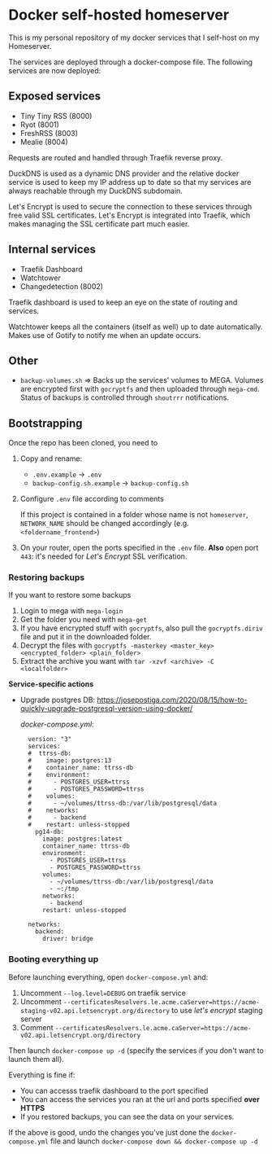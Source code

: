 # Docker self-hosted homeserver 

This is my personal repository of my docker services that I self-host on my Homeserver.

The services are deployed through a docker-compose file. The following services are now deployed:

## Exposed services

  - Tiny Tiny RSS (8000)
  - Ryot (8001)
  - FreshRSS (8003)
  - Mealie (8004)

Requests are routed and handled through Traefik reverse proxy.

DuckDNS is used as a dynamic DNS provider and the relative docker service is used to keep my IP address up to date so that my services are always reachable through my DuckDNS subdomain.

Let's Encrypt is used to secure the connection to these services through free valid SSL certificates. Let's Encrypt is integrated into Traefik, which makes managing the SSL certificate part much easier.

## Internal services

  - Traefik Dashboard
  - Watchtower
  - Changedetection (8002)

Traefik dashboard is used to keep an eye on the state of routing and services.

Watchtower keeps all the containers (itself as well) up to date automatically. Makes use of Gotify to notify me when an update occurs.

## Other

  - `backup-volumes.sh` => Backs up the services' volumes to MEGA. Volumes are encrypted first with `gocryptfs` and then uploaded through `mega-cmd`. Status of backups is controlled through `shoutrrr` notifications.

## Bootstrapping

Once the repo has been cloned, you need to

  1. Copy and rename:
  
      - `.env.example` -> `.env`
      - `backup-config.sh.example` -> `backup-config.sh`
 
  2. Configure `.env` file according to comments
     
     If this project is contained in a folder whose name is not `homeserver`, `NETWORK_NAME` should be changed accordingly (e.g. `<foldername_frontend>`)

  3. On your router, open the ports specified in the `.env` file. **Also** open port `443`: it's needed for *Let's Encrypt* SSL verification.

### Restoring backups

If you want to restore some backups

  1. Login to mega with `mega-login`
  2. Get the folder you need with `mega-get`
  3. If you have encrypted stuff with `gocryptfs`, also pull the `gocryptfs.diriv` file and put it in the downloaded folder.
  4. Decrypt the files with `gocryptfs -masterkey <master_key> <encrypted_folder> <plain_folder>`
  5. Extract the archive you want with `tar -xzvf <archive> -C <localfolder>`


**Service-specific actions**

- Upgrade postgres DB: https://josepostiga.com/2020/08/15/how-to-quickly-upgrade-postgresql-version-using-docker/
  
  *docker-compose.yml*:

  ```
    version: "3"
    services:
    #  ttrss-db:
    #    image: postgres:13
    #    container_name: ttrss-db
    #    environment:
    #      - POSTGRES_USER=ttrss
    #      - POSTGRES_PASSWORD=ttrss
    #    volumes:
    #      - ~/volumes/ttrss-db:/var/lib/postgresql/data
    #    networks:
    #      - backend
    #    restart: unless-stopped
      pg14-db:
        image: postgres:latest
        container_name: ttrss-db
        environment:
          - POSTGRES_USER=ttrss
          - POSTGRES_PASSWORD=ttrss
        volumes:
          - ~/volumes/ttrss-db:/var/lib/postgresql/data
          - ~:/tmp
        networks:
          - backend
        restart: unless-stopped

    networks:
      backend:
        driver: bridge
  ```

### Booting everything up

Before launching everything, open `docker-compose.yml` and:
  
  1. Uncomment `--log.level=DEBUG` on traefik service
  2. Uncomment `--certificatesResolvers.le.acme.caServer=https://acme-staging-v02.api.letsencrypt.org/directory` to use *let's encrypt* staging server
  3. Comment `--certificatesResolvers.le.acme.caServer=https://acme-v02.api.letsencrypt.org/directory`

Then launch `docker-compose up -d` (specify the services if you don't want to launch them all).

Everything is fine if:

  - You can accesss traefik dashboard to the port specified
  - You can access the services you ran at the url and ports specified **over HTTPS**
  - If you restored backups, you can see the data on your services.

If the above is good, undo the changes you've just done the `docker-compose.yml` file and launch `docker-compose down && docker-compose up -d`
